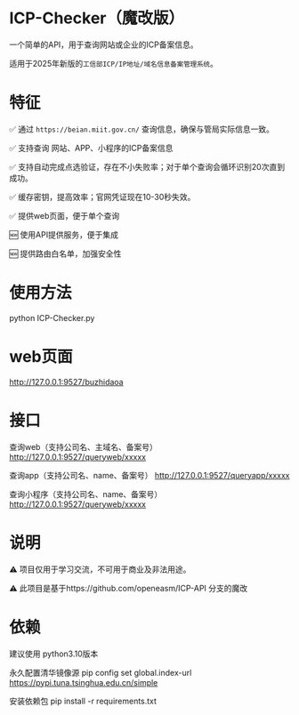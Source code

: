 # ICP-Checker（魔改版）

一个简单的API，用于查询网站或企业的ICP备案信息。

适用于2025年新版的`工信部ICP/IP地址/域名信息备案管理系统`。

# 特征

✅ 通过 `https://beian.miit.gov.cn/` 查询信息，确保与管局实际信息一致。

✅ 支持查询 网站、APP、小程序的ICP备案信息

✅ 支持自动完成点选验证，存在不小失败率；对于单个查询会循环识别20次直到成功。

✅ 缓存密钥，提高效率；官网凭证现在10-30秒失效。

✅ 提供web页面，便于单个查询

🆕 使用API提供服务，便于集成

🆕 提供路由白名单，加强安全性


# 使用方法

python ICP-Checker.py 

# web页面

http://127.0.0.1:9527/buzhidaoa

# 接口

查询web（支持公司名、主域名、备案号）
http://127.0.0.1:9527/queryweb/xxxxx

查询app（支持公司名、name、备案号）
http://127.0.0.1:9527/queryapp/xxxxx

查询小程序（支持公司名、name、备案号）
http://127.0.0.1:9527/queryweb/xxxxx

# 说明

⚠ 项目仅用于学习交流，不可用于商业及非法用途。

⚠ 此项目是基于https://github.com/openeasm/ICP-API
分支的魔改

# 依赖

建议使用
python3.10版本

永久配置清华镜像源
pip config set global.index-url  https://pypi.tuna.tsinghua.edu.cn/simple

安装依赖包
pip install -r requirements.txt



 
